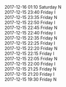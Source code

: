 2017-12-16 01:10 Saturday  N  
2017-12-15 23:40 Friday  I  
2017-12-15 23:35 Friday  N  
2017-12-15 22:50 Friday  I  
2017-12-15 22:45 Friday  N  
2017-12-15 22:40 Friday  I  
2017-12-15 22:35 Friday  N  
2017-12-15 22:25 Friday  I  
2017-12-15 22:20 Friday  N  
2017-12-15 22:15 Friday  I  
2017-12-15 22:05 Friday  N  
2017-12-15 22:00 Friday  I  
2017-12-15 21:25 Friday  N  
2017-12-15 21:20 Friday  I  
2017-12-15 19:30 Friday  N  
